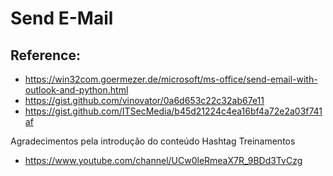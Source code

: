 # Send E-Mail
 
## Reference:

- https://win32com.goermezer.de/microsoft/ms-office/send-email-with-outlook-and-python.html
- https://gist.github.com/vinovator/0a6d653c22c32ab67e11
- https://gist.github.com/ITSecMedia/b45d21224c4ea16bf4a72e2a03f741af

Agradecimentos pela introdução do conteúdo Hashtag Treinamentos
- https://www.youtube.com/channel/UCw0leRmeaX7R_9BDd3TvCzg
